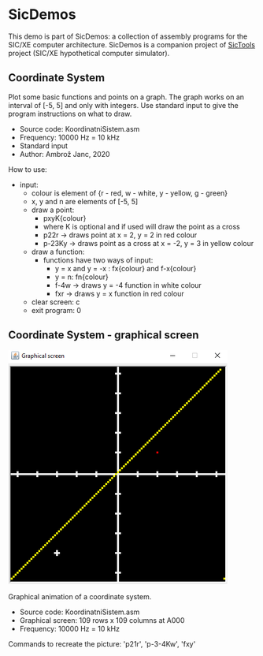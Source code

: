 # SicDemos
This demo is part of SicDemos: a collection of assembly programs for the SIC/XE computer architecture. SicDemos is a companion project of [SicTools](https://github.com/jurem/SicTools) project (SIC/XE hypothetical computer simulator).

## Coordinate System
Plot some basic functions and points on a graph. The graph works on an interval of [-5, 5] and only with integers.
Use standard input to give the program instructions on what to draw. 
* Source code: KoordinatniSistem.asm
* Frequency: 10000 Hz = 10 kHz
* Standard input
* Author: Ambrož Janc, 2020

How to use:
 - input: 
	- colour is element of {r - red, w - white, y - yellow, g - green}
	- x, y and n are elements of [-5, 5]
   - draw a point: 
		- pxyK{colour}
		- where K is optional and if used will draw the point as a cross
		- p22r -> draws point at x = 2, y = 2 in red colour
		- p-23Ky -> draws point as a cross at x = -2, y = 3 in yellow colour
   - draw a function:
		- functions have two ways of input:
			- y = x and y = -x : fx{colour} and f-x{colour}
			- y = n: fn{colour}
			- f-4w -> draws y = -4 function in white colour
			- fxr -> draws y = x function in red colour
	- clear screen: c
	- exit program: 0

## Coordinate System - graphical screen
![Picture of the graphical screen of the coordinate system](./graphical-screen.png)

Graphical animation of a coordinate system.
* Source code: KoordinatniSistem.asm
* Graphical screen: 109 rows x 109 columns at A000
* Frequency: 10000 Hz = 10 kHz

Commands to recreate the picture: 'p21r', 'p-3-4Kw', 'fxy'